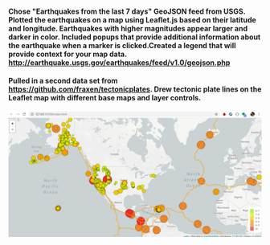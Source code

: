 #### Chose "Earthquakes from the last 7 days" GeoJSON feed from USGS.  Plotted the earthquakes on a map using Leaflet.js based on their latitude and longitude.  Earthquakes with higher magnitudes appear larger and darker in color.  Included popups that provide additional information about the earthquake when a marker is clicked.Created a legend that will provide context for your map data.  http://earthquake.usgs.gov/earthquakes/feed/v1.0/geojson.php

#### Pulled in a second data set from https://github.com/fraxen/tectonicplates.  Drew tectonic plate lines on the Leaflet map with different base maps and layer controls.

![Screenshot](Capture.JPG)


